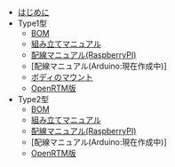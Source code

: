 
* [はじめに](README.md)
* Type1型
	* [BOM](type1/bom.md)
	* [組み立てマニュアル](type1/diy.md)
	* [配線マニュアル(RaspberryPI)](type1/line.md)
	* [配線マニュアル(Arduino:現在作成中)]
	* [ボディのマウント](type1/body.md)
	* [OpenRTM版](openrtm.md)
* Type2型
	* [BOM](type2/bom.md)
	* [組み立てマニュアル](type2/diy.md)
	* [配線マニュアル(RaspberryPI)](type2/line.md)
	* [配線マニュアル(Arduino:現在作成中)]
	* [OpenRTM版](openrtm.md)